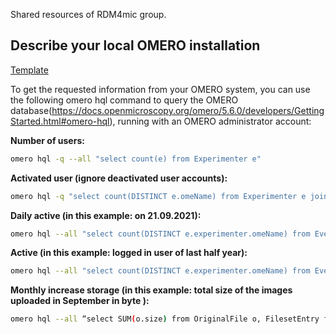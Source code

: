 Shared resources of RDM4mic group.

## Describe your local OMERO installation
[Template](SystemDescription_OMERO.pptx)

  To get the requested information from your OMERO system, you can use the following omero hql command to query the OMERO database(https://docs.openmicroscopy.org/omero/5.6.0/developers/GettingStarted.html#omero-hql), running with an OMERO administrator account:
  
**Number of users:**  

```Bash
omero hql -q --all "select count(e) from Experimenter e"
```

**Activated user (ignore deactivated user accounts):**

```Bash
omero hql -q "select count(DISTINCT e.omeName) from Experimenter e join e.groupExperimenterMap m join m.parent as g where g.name = 'user'"
```

**Daily active (in this example: on 21.09.2021):** 

```Bash
omero hql --all "select count(DISTINCT e.experimenter.omeName) from Event e where e.time > cast('2021-09-21 00:00', timestamp) and e.time < cast('2021-09-22 00:00',timestamp) "
```

**Active (in this example: logged in user of last half year):**

```Bash
omero hql --all "select count(DISTINCT e.experimenter.omeName) from Event e where e.time > cast('2021-06-08 00:00', timestamp) and e.time < cast('2021-12-08 00:00',timestamp) "
```

**Monthly increase storage (in this example:  total size of the images uploaded in September in byte ):**

```Bash
omero hql --all “select SUM(o.size) from OriginalFile o, FilesetEntry f, Fileset i, Event e WHERE o.id=f.originalFile AND f.fileset=i.id AND i.details.creationEvent.id=e.id AND e.time < cast('2021-10-01 00:00',timestamp) AND e.time >= cast('2021-09-01 00:00',timestamp)  AND i.id in (select fileset from Image)"
```
